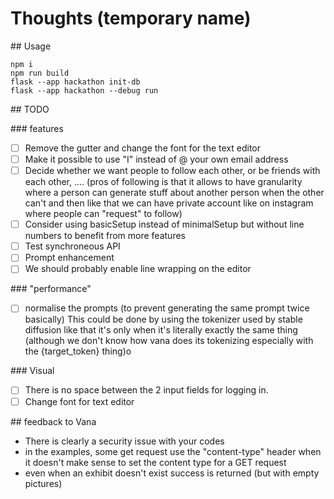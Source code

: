 # Thoughts (temporary name)

## Usage

```
npm i
npm run build
flask --app hackathon init-db
flask --app hackathon --debug run
```

## TODO

### features

* [ ] Remove the gutter and change the font for the text editor
* [ ] Make it possible to use "I" instead of @ your own email address
* [ ] Decide whether we want people to follow each other, or be friends with each other, .... (pros of following is that it allows to have granularity where a person can generate stuff about another person when the other can't and then like that we can have private account like on instagram where people can "request" to follow)
* [ ] Consider using basicSetup instead of minimalSetup but without line numbers to benefit from more features
* [ ] Test synchroneous API
* [ ] Prompt enhancement
* [ ] We should probably enable line wrapping on the editor

### "performance"

* [ ] normalise the prompts (to prevent generating the same prompt twice basically) This could be done by using the tokenizer used by stable diffusion like that it's only when it's literally exactly the same thing (although we don't know how vana does its tokenizing especially with the {target_token} thing)o

### Visual

* [ ] There is no space between the 2 input fields for logging in.
* [ ] Change font for text editor

## feedback to Vana

* There is clearly a security issue with your codes
* in the examples, some get request use the "content-type" header when it
  doesn't make sense to set the content type for a GET request
* even when an exhibit doesn't exist success is returned (but with empty pictures)
